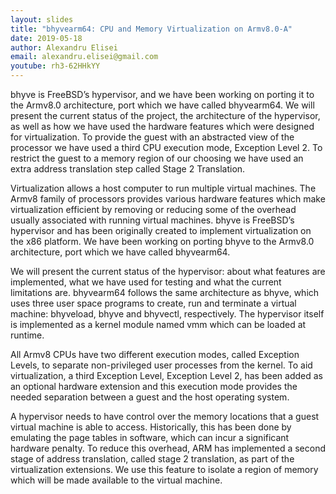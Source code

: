 ```yaml
---
layout: slides
title: "bhyvearm64: CPU and Memory Virtualization on Armv8.0-A"
date: 2019-05-18
author: Alexandru Elisei
email: alexandru.elisei@gmail.com
youtube: rh3-62HHkYY
---
```

bhyve is FreeBSD’s hypervisor, and we have been working on porting it to the Armv8.0 architecture, port which we have called bhyvearm64. We will present the current status of the project, the architecture of the hypervisor, as well as how we have used the hardware features which were designed for virtualization. To provide the guest with an abstracted view of the processor we have used a third CPU execution mode, Exception Level 2. To restrict the guest to a memory region of our choosing we have used an extra address translation step called Stage 2 Translation.

Virtualization allows a host computer to run multiple virtual machines. The Armv8 family of processors provides various hardware features which make virtualization efficient by removing or reducing some of the overhead usually associated with running virtual machines. bhyve is FreeBSD’s hypervisor and has been originally created to implement virtualization on the x86 platform. We have been working on porting bhyve to the Armv8.0 architecture, port which we have called bhyvearm64.

We will present the current status of the hypervisor: about what features are implemented, what we have used for testing and what the current limitations are. bhyvearm64 follows the same architecture as bhyve, which uses three user space programs to create, run and terminate a virtual machine: bhyveload, bhyve and bhyvectl, respectively. The hypervisor itself is implemented as a kernel module named vmm which can be loaded at runtime.

All Armv8 CPUs have two different execution modes, called Exception Levels, to separate non-privileged user processes from the kernel. To aid virtualization, a third Exception Level, Exception Level 2, has been added as an optional hardware extension and this execution mode provides the needed separation between a guest and the host operating system.

A hypervisor needs to have control over the memory locations that a guest virtual machine is able to access. Historically, this has been done by emulating the page tables in software, which can incur a significant hardware penalty. To reduce this overhead, ARM has implemented a second stage of address translation, called stage 2 translation, as part of the virtualization extensions. We use this feature to isolate a region of memory which will be made available to the virtual machine.
